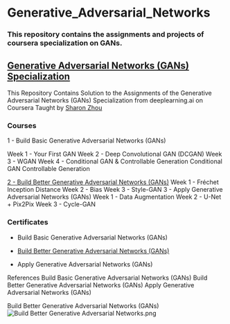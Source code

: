 

# Generative_Adversarial_Networks



### This repository contains the assignments and projects of coursera specialization on GANs.



## [Generative Adversarial Networks (GANs) Specialization](https://www.coursera.org/specializations/generative-adversarial-networks-gans)



This Repository Contains Solution to the Assignments of the Generative Adversarial Networks (GANs) Specialization from deeplearning.ai on Coursera Taught by [Sharon Zhou](https://www.coursera.org/instructor/sharon-zhou)



### Courses


1 - Build Basic Generative Adversarial Networks (GANs)

 Week 1 - Your First GAN
 Week 2 - Deep Convolutional GAN (DCGAN)
 Week 3 - WGAN
 Week 4 - Conditional GAN & Controllable Generation
Conditional GAN
Controllable Generation



[2 - Build Better Generative Adversarial Networks (GANs)]()
Week 1 - Fréchet Inception Distance
Week 2 - Bias
Week 3 - Style-GAN
3 - Apply Generative Adversarial Networks (GANs)
Week 1 - Data Augmentation
Week 2 - U-Net + Pix2Pix
Week 3 - Cycle-GAN



### Certificates


- Build Basic Generative Adversarial Networks (GANs)

- [Build Better Generative Adversarial Networks (GANs)](https://coursera.org/share/193a45c400d404a6ad52bbfffeb471c0)

- Apply Generative Adversarial Networks (GANs)



References
Build Basic Generative Adversarial Networks (GANs)
Build Better Generative Adversarial Networks (GANs)
Apply Generative Adversarial Networks (GANs)


Build Better Generative Adversarial Networks (GANs)
![Build Better Generative Adversarial Networks.png](https://udacity-reviews-uploads.s3.us-west-2.amazonaws.com/_attachments/399095/1607802371/Build_Better_Generative_Adversarial_Networks.png)


